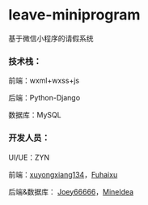 # leave-miniprogram
基于微信小程序的请假系统

### 技术栈：

前端：wxml+wxss+js

后端：Python-Django

数据库：MySQL

### 开发人员：

UI/UE：ZYN

前端：[xuyongxiang134](https://github.com/xuyongxiang134)，[Fuhaixu](https://github.com/Fuhaixu)

后端&数据库： [Joey66666](https://github.com/Joey66666)，[Mineldea](https://github.com/Mineldea)
